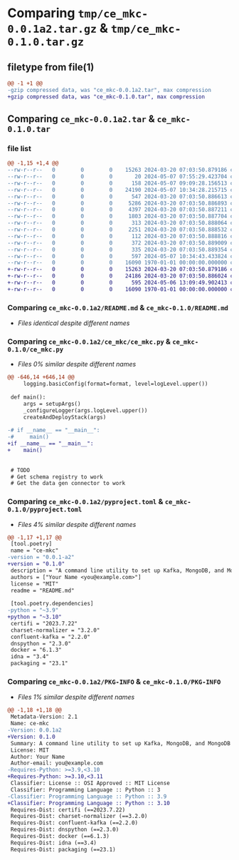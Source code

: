 # Comparing `tmp/ce_mkc-0.0.1a2.tar.gz` & `tmp/ce_mkc-0.1.0.tar.gz`

## filetype from file(1)

```diff
@@ -1 +1 @@
-gzip compressed data, was "ce_mkc-0.0.1a2.tar", max compression
+gzip compressed data, was "ce_mkc-0.1.0.tar", max compression
```

## Comparing `ce_mkc-0.0.1a2.tar` & `ce_mkc-0.1.0.tar`

### file list

```diff
@@ -1,15 +1,4 @@
--rw-r--r--   0        0        0    15263 2024-03-20 07:03:50.879186 ce_mkc-0.0.1a2/README.md
--rw-r--r--   0        0        0       20 2024-05-07 07:55:29.423704 ce_mkc-0.0.1a2/ce_mkc/__init__.py
--rw-r--r--   0        0        0      158 2024-05-07 09:09:28.156513 ce_mkc-0.0.1a2/ce_mkc/__main__.py
--rw-r--r--   0        0        0    24190 2024-05-07 10:34:28.215715 ce_mkc-0.0.1a2/ce_mkc/ce_mkc.py
--rw-r--r--   0        0        0      547 2024-03-20 07:03:50.886613 ce_mkc-0.0.1a2/ce_mkc/templates/akhq/akhq.template
--rw-r--r--   0        0        0     5286 2024-03-20 07:03:50.886893 ce_mkc-0.0.1a2/ce_mkc/templates/docker-compose.template
--rw-r--r--   0        0        0     4397 2024-03-20 07:03:50.887211 ce_mkc-0.0.1a2/ce_mkc/templates/docker-compose.template.reference
--rw-r--r--   0        0        0     1803 2024-03-20 07:03:50.887704 ce_mkc-0.0.1a2/ce_mkc/templates/kafka/kafka.template
--rw-r--r--   0        0        0      313 2024-03-20 07:03:50.888064 ce_mkc-0.0.1a2/ce_mkc/templates/kafka/zookeeper.template
--rw-r--r--   0        0        0     2251 2024-03-20 07:03:50.888532 ce_mkc-0.0.1a2/ce_mkc/templates/kafkaconnect/kafkaconnect.template
--rw-r--r--   0        0        0      112 2024-03-20 07:03:50.888816 ce_mkc-0.0.1a2/ce_mkc/templates/mongod/mongod.conf.template
--rw-r--r--   0        0        0      372 2024-03-20 07:03:50.889009 ce_mkc-0.0.1a2/ce_mkc/templates/mongod/mongod.template
--rw-r--r--   0        0        0      335 2024-03-20 07:03:50.889354 ce_mkc-0.0.1a2/ce_mkc/templates/schemaregistry/schemaregistry.template
--rw-r--r--   0        0        0      597 2024-05-07 10:34:43.433824 ce_mkc-0.0.1a2/pyproject.toml
--rw-r--r--   0        0        0    16090 1970-01-01 00:00:00.000000 ce_mkc-0.0.1a2/PKG-INFO
+-rw-r--r--   0        0        0    15263 2024-03-20 07:03:50.879186 ce_mkc-0.1.0/README.md
+-rw-r--r--   0        0        0    24186 2024-03-20 07:03:50.886024 ce_mkc-0.1.0/ce_mkc.py
+-rw-r--r--   0        0        0      595 2024-05-06 13:09:49.902413 ce_mkc-0.1.0/pyproject.toml
+-rw-r--r--   0        0        0    16090 1970-01-01 00:00:00.000000 ce_mkc-0.1.0/PKG-INFO
```

### Comparing `ce_mkc-0.0.1a2/README.md` & `ce_mkc-0.1.0/README.md`

 * *Files identical despite different names*

### Comparing `ce_mkc-0.0.1a2/ce_mkc/ce_mkc.py` & `ce_mkc-0.1.0/ce_mkc.py`

 * *Files 0% similar despite different names*

```diff
@@ -646,14 +646,14 @@
     logging.basicConfig(format=format, level=logLevel.upper())
 
 def main():
     args = setupArgs()
     _configureLogger(args.logLevel.upper())
     createAndDeployStack(args)
 
-# if __name__ == "__main__":
-#     main()
+if __name__ == "__main__":
+    main()
 
 
 # TODO
 # Get schema registry to work
 # Get the data gen connector to work
```

### Comparing `ce_mkc-0.0.1a2/pyproject.toml` & `ce_mkc-0.1.0/pyproject.toml`

 * *Files 4% similar despite different names*

```diff
@@ -1,17 +1,17 @@
 [tool.poetry]
 name = "ce-mkc"
-version = "0.0.1-a2"
+version = "0.1.0"
 description = "A command line utility to set up Kafka, MongoDB, and MongoDB Kafka Connector environments."
 authors = ["Your Name <you@example.com>"]
 license = "MIT"
 readme = "README.md"
 
 [tool.poetry.dependencies]
-python = "~3.9"
+python = "~3.10"
 certifi = "2023.7.22"
 charset-normalizer = "3.2.0"
 confluent-kafka = "2.2.0"
 dnspython = "2.3.0"
 docker = "6.1.3"
 idna = "3.4"
 packaging = "23.1"
```

### Comparing `ce_mkc-0.0.1a2/PKG-INFO` & `ce_mkc-0.1.0/PKG-INFO`

 * *Files 1% similar despite different names*

```diff
@@ -1,18 +1,18 @@
 Metadata-Version: 2.1
 Name: ce-mkc
-Version: 0.0.1a2
+Version: 0.1.0
 Summary: A command line utility to set up Kafka, MongoDB, and MongoDB Kafka Connector environments.
 License: MIT
 Author: Your Name
 Author-email: you@example.com
-Requires-Python: >=3.9,<3.10
+Requires-Python: >=3.10,<3.11
 Classifier: License :: OSI Approved :: MIT License
 Classifier: Programming Language :: Python :: 3
-Classifier: Programming Language :: Python :: 3.9
+Classifier: Programming Language :: Python :: 3.10
 Requires-Dist: certifi (==2023.7.22)
 Requires-Dist: charset-normalizer (==3.2.0)
 Requires-Dist: confluent-kafka (==2.2.0)
 Requires-Dist: dnspython (==2.3.0)
 Requires-Dist: docker (==6.1.3)
 Requires-Dist: idna (==3.4)
 Requires-Dist: packaging (==23.1)
```

